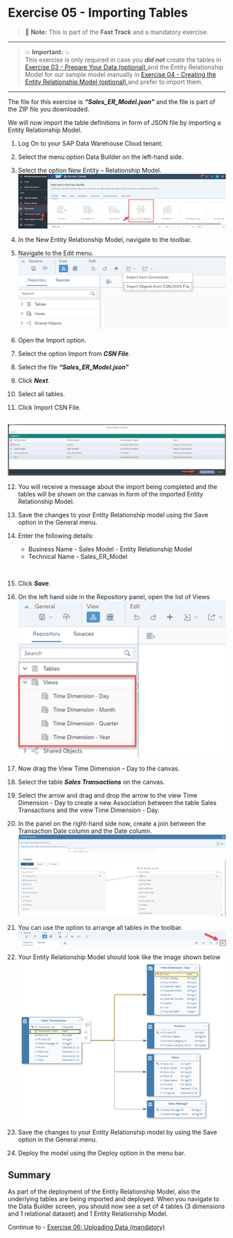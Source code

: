 # Exercise 05 - Importing Tables

> :memo: **Note:** This is part of the <strong>Fast Track</strong> and a mandatory exercise.

---

> :boom: **Important:** :boom: <br>
This exercise is only required in case you ***did not*** create the tables in [Exercise 03 - Prepare Your Data (optional) ](../ex03/README.md) and the Entity Relationship Model for our sample model manually in [Exercise 04 - Creating the Entity Relationship Model (optional) ](../ex04/README.md) and prefer to import them.

---

The file for this exercise is ***“Sales_ER_Model.json”*** and the file is part of the ZIP file you downloaded.

We will now import the table definitions in form of JSON file by importing a Entity Relationship Model.
1. Log On to your SAP Data Warehouse Cloud tenant.
2. Select the menu option Data Builder on the left-hand side.
3. Select the option New Entity – Relationship Model.
<br>![](images/00_00_0041.png) 

4. In the New Entity Relationship Model, navigate to the toolbar.

5. Navigate to the Edit menu.
<br>![](images/00_00_0051.png) 

6. Open the Import option.
7. Select the option Import from ***CSN File***.
8. Select the file ***“Sales_ER_Model.json”***
9. Click ***Next***.
10. Select all tables.
11. Click Import CSN File.

<br>![](images/00_00_0052.png) 

12. You will receive a message about the import being completed and the tables will be shown on the canvas in form of the imported Entity Relationship Model.

13. Save the changes to your Entity Relationship model using the Save option in the General menu.

14. Enter the following details:<br><ul><li>Business Name - Sales Model - Entity Relationship Model</li><li>Technical Name - Sales_ER_Model
<br>  
  
15. Click ***Save***.

16. On the left hand side in the Repository panel, open the list of Views
<br>![](images/00_00_0049.png) 

17. Now drag the View Time Dimension – Day to the canvas.
18. Select the table ***Sales Transactions*** on the canvas.
19. Select the arrow and drag and drop the arrow to the view Time Dimension - Day to create a new Association between the table Sales Transactions and the view Time Dimension - Day.
20. In the panel on the right-hand side now, create a join between the Transaction Date column and the Date column.
<br>![](images/00_00_0410.png) 

21. You can use the option to arrange all tables in the toolbar.
<br>![](images/00_00_0411.png) 

22. Your Entity Relationship Model should look like the image shown below
<br>![](images/00_00_0412.png) 

23. Save the changes to your Entity Relationship model by using the Save option in the General menu.
24. Deploy the model using the Deploy option in the menu bar.

## Summary

As part of the deployment of the Entity Relationship Model, also the underlying tables are being imported and deployed. When you navigate to the Data Builder screen, you should now see a set of 4 tables (3 dimensions and 1 relational dataset) and 1 Entity Relationship Model.

Continue to - [Exercise 06: Uploading Data (mandatory) ](../ex06/README.md)

